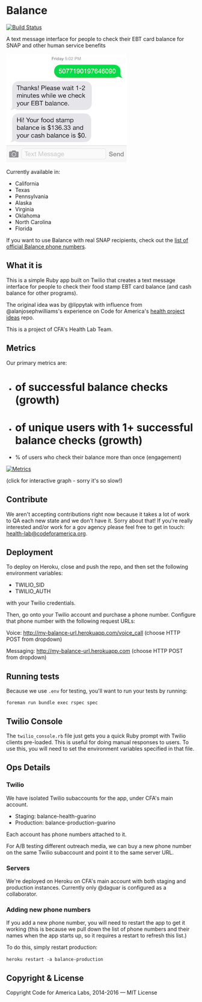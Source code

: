 # Balance

[![Build Status](https://travis-ci.org/codeforamerica/balance.svg?branch=master)](https://travis-ci.org/codeforamerica/balance)

A text message interface for people to check their EBT card balance for SNAP and other human service benefits

![Alt text](screenshots/balance-screenshot.png)

Currently available in:

- California
- Texas
- Pennsylvania
- Alaska
- Virginia
- Oklahoma
- North Carolina
- Florida

If you want to use Balance with real SNAP recipients, check out the [list of official Balance phone numbers](https://github.com/codeforamerica/balance/wiki#phone-numbers).

## What it is

This is a simple Ruby app built on Twilio that creates a text message interface for people to check their food stamp EBT card balance (and cash balance for other programs).

The original idea was by @lippytak with influence from @alanjosephwilliams's experience on Code for America's [health project ideas](https://github.com/codeforamerica/health-project-ideas/issues/34) repo.

This is a project of CFA's Health Lab Team.

## Metrics
Our primary metrics are:
- # of successful balance checks (growth)
- # of unique users with 1+ successful balance checks (growth)
- % of users who check their balance more than once (engagement)

[![Metrics](https://plot.ly/~lippytak/184.png)](http://keep-your-balance.herokuapp.com/)

(click for interactive graph - sorry it's so slow!)

## Contribute
We aren't accepting contributions right now because it takes a lot of work to QA each new state and we don't have it. Sorry about that! If you're really interested and/or work for a gov agency please feel free to get in touch: health-lab@codeforamerica.org.

## Deployment

To deploy on Heroku, close and push the repo, and then set the following environment variables:

- TWILIO_SID
- TWILIO_AUTH

with your Twilio credentials.

Then, go onto your Twilio account and purchase a phone number. Configure that phone number with the following request URLs:

Voice: http://my-balance-url.herokuapp.com/voice_call (choose HTTP POST from dropdown)

Messaging: http://my-balance-url.herokuapp.com (choose HTTP POST from dropdown)


## Running tests

Because we use `.env` for testing, you'll want to run your tests by running:

```
foreman run bundle exec rspec spec
```

## Twilio Console

The `twilio_console.rb` file just gets you a quick Ruby prompt with Twilio clients pre-loaded. This is useful for doing manual responses to users. To use this, you will need to set the environment variables specified in that file.

## Ops Details

### Twilio

We have isolated Twilio subaccounts for the app, under CFA's main account.

- Staging: balance-health-guarino
- Production: balance-production-guarino

Each account has phone numbers attached to it.

For A/B testing different outreach media, we can buy a new phone number on the same Twilio subaccount and point it to the same server URL.

### Servers

We're deployed on Heroku on CFA's main account with both staging and production instances. Currently only @daguar is configured as a collaborator.

### Adding new phone numbers

If you add a new phone number, you will need to restart the app to get it working (this is because we pull down the list of phone numbers and their names when the app starts up, so it requires a restart to refresh this list.)

To do this, simply restart production:

`heroku restart -a balance-production`

## Copyright & License

Copyright Code for America Labs, 2014-2016 — MIT License
